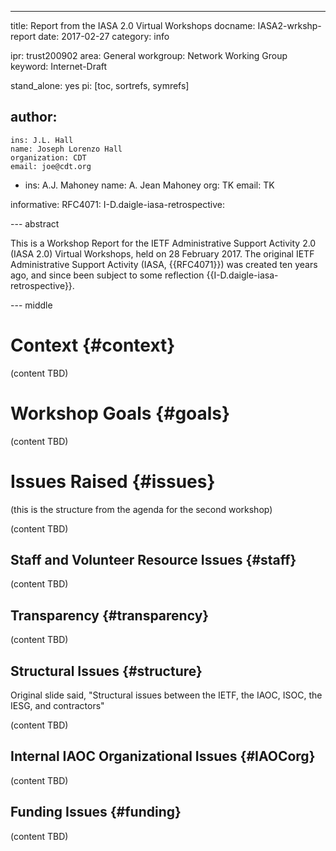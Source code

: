 ---
title: Report from the IASA 2.0 Virtual Workshops
docname: IASA2-wrkshp-report
date: 2017-02-27
category: info

ipr: trust200902
area: General
workgroup: Network Working Group
keyword: Internet-Draft

stand_alone: yes
pi: [toc, sortrefs, symrefs]

author:
 -
    ins: J.L. Hall
    name: Joseph Lorenzo Hall
    organization: CDT
    email: joe@cdt.org
 -
    ins: A.J. Mahoney
    name: A. Jean Mahoney
    org: TK
    email: TK

informative:
  RFC4071:
  I-D.daigle-iasa-retrospective:



--- abstract

This is a Workshop Report for the IETF Administrative Support Activity
2.0 (IASA 2.0) Virtual Workshops, held on 28 February 2017. The
original IETF Administrative Support Activity (IASA, {{RFC4071}}) was
created ten years ago, and since been subject to some reflection
{{I-D.daigle-iasa-retrospective}}.

--- middle

Context					{#context}
=======

(content TBD)


Workshop Goals				{#goals}
==============

(content TBD)


Issues Raised				{#issues}
=============

(this is the structure from the agenda for the second workshop)

(content TBD)


Staff and Volunteer Resource Issues	{#staff}
-----------------------------------

(content TBD)


Transparency				{#transparency}
------------

(content TBD)


Structural Issues			{#structure}
-----------------

Original slide said, "Structural issues between the IETF, the IAOC,
ISOC, the IESG, and contractors"

(content TBD)


Internal IAOC Organizational Issues	{#IAOCorg}
-----------------------------------

(content TBD)


Funding Issues				{#funding}
--------------

(content TBD)


